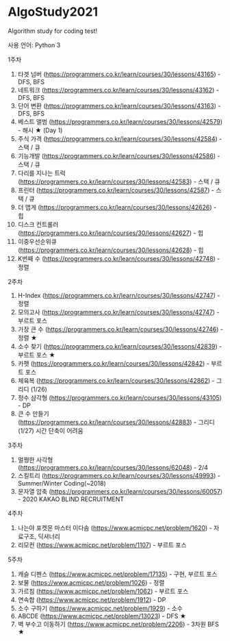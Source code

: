 # AlgoStudy2021
Algorithm study for coding test!

사용 언어: Python 3

1주차
1. 타겟 넘버 (https://programmers.co.kr/learn/courses/30/lessons/43165) - DFS, BFS
2. 네트워크 (https://programmers.co.kr/learn/courses/30/lessons/43162) - DFS, BFS
3. 단어 변환 (https://programmers.co.kr/learn/courses/30/lessons/43163) - DFS, BFS
4. 베스트 앨범 (https://programmers.co.kr/learn/courses/30/lessons/42579) - 해시 ★ (Day 1)
5. 주식 가격 (https://programmers.co.kr/learn/courses/30/lessons/42584) - 스택 / 큐
6. 기능개발 (https://programmers.co.kr/learn/courses/30/lessons/42586) - 스택 / 큐
7. 다리를 지나는 트럭 (https://programmers.co.kr/learn/courses/30/lessons/42583) - 스택 / 큐
8. 프린터 (https://programmers.co.kr/learn/courses/30/lessons/42587) - 스택 / 큐
9. 더 맵게 (https://programmers.co.kr/learn/courses/30/lessons/42626) - 힙
10. 디스크 컨트롤러 (https://programmers.co.kr/learn/courses/30/lessons/42627) - 힙
11. 이중우선순위큐 (https://programmers.co.kr/learn/courses/30/lessons/42628) - 힙
12. K번째 수 (https://programmers.co.kr/learn/courses/30/lessons/42748) - 정렬

2주차
1. H-Index (https://programmers.co.kr/learn/courses/30/lessons/42747) - 정렬
2. 모의고사 (https://programmers.co.kr/learn/courses/30/lessons/42747) - 부르트 포스
3. 가장 큰 수 (https://programmers.co.kr/learn/courses/30/lessons/42746) - 정렬 ★
4. 소수 찾기 (https://programmers.co.kr/learn/courses/30/lessons/42839)  - 부르트 포스 ★
5. 카펫 (https://programmers.co.kr/learn/courses/30/lessons/42842) - 부르트 포스
6. 체육복 (https://programmers.co.kr/learn/courses/30/lessons/42862) - 그리디 (1/26)
7. 정수 삼각형 (https://programmers.co.kr/learn/courses/30/lessons/43105) - DP
8. 큰 수 만들기 (https://programmers.co.kr/learn/courses/30/lessons/42883) - 그리디 (1/27) 시간 단축이 어려움

3주차
1. 멀쩡한 사각형 (https://programmers.co.kr/learn/courses/30/lessons/62048) - 2/4
2. 스킬트리 (https://programmers.co.kr/learn/courses/30/lessons/49993) - Summer/Winter Coding(~2018)
3. 문자열 압축 (https://programmers.co.kr/learn/courses/30/lessons/60057) - 2020 KAKAO BLIND RECRUITMENT

4주차
1. 나는야 포켓몬 마스터 이다솜 (https://www.acmicpc.net/problem/1620) - 자료구조, 딕셔너리
2. 리모컨 (https://www.acmicpc.net/problem/1107) - 부르트 포스

5주차
1. 캐슬 디펜스 (https://www.acmicpc.net/problem/17135) - 구현, 부르트 포스
2. 보물 (https://www.acmicpc.net/problem/1026) - 정렬
3. 가르침 (https://www.acmicpc.net/problem/1062) - 부르트 포스
4. 연속합 (https://www.acmicpc.net/problem/1912) - DP
5. 소수 구하기 (https://www.acmicpc.net/problem/1929) - 소수 
6. ABCDE (https://www.acmicpc.net/problem/13023) - DFS ★
7. 벽 부수고 이동하기 (https://www.acmicpc.net/problem/2206) - 3차원 BFS ★
